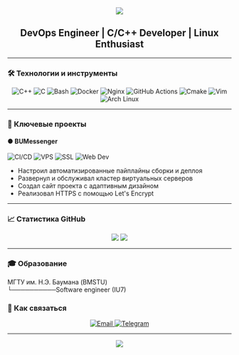 <div>
  <div align="center">
    <img src="https://capsule-render.vercel.app/api?type=waving&color=000000&height=200&section=header&text=KonstantinVizor&fontColor=e00000&fontSize=50&animation=fadeIn&fontAlignY=35">
    <h2>DevOps Engineer | C/C++ Developer | Linux Enthusiast</h2>
  </div>
  <hr>
  <h3>🛠 Технологии и инструменты</h3>
  <p align="center">
    <img src="https://img.shields.io/badge/C++-000000?style=for-the-badge&logo=c%2B%2B&logoColor=red" alt="C++">
    <img src="https://img.shields.io/badge/C-000000?style=for-the-badge&logo=c&logoColor=red" alt="C">
    <img src="https://img.shields.io/badge/Bash-000000?style=for-the-badge&logo=gnu-bash&logoColor=red" alt="Bash">
    <img src="https://img.shields.io/badge/Docker-000000?style=for-the-badge&logo=docker&logoColor=red" alt="Docker">
    <img src="https://img.shields.io/badge/Nginx-000000?style=for-the-badge&logo=nginx&logoColor=red" alt="Nginx">
    <img src="https://img.shields.io/badge/GitHub_Actions-000000?style=for-the-badge&logo=githubactions&logoColor=red" alt="GitHub Actions">
    <img src="https://img.shields.io/badge/Cmake-000000?style=for-the-badge&logo=cmake&logoColor=red" alt="Cmake">
    <img src="https://img.shields.io/badge/Vim-000000?style=for-the-badge&logo=vim&logoColor=red" alt="Vim">
    <img src="https://img.shields.io/badge/Arch_Linux-000000?style=for-the-badge&logo=arch-linux&logoColor=red" alt="Arch Linux">
  </p>
  <hr>
  <h3>🔺 Ключевые проекты</h3>
  <h4>● BUMessenger</h4>
  <img src="https://img.shields.io/badge/-CI/CD-000000?style=for-the-badge&logo=githubactions&logoColor=red" alt="CI/CD">
  <img src="https://img.shields.io/badge/-VPS-000000?style=for-the-badge&logo=digitalocean&logoColor=red" alt="VPS">
  <img src="https://img.shields.io/badge/-SSL-000000?style=for-the-badge&logo=letsencrypt&logoColor=red" alt="SSL">
  <img src="https://img.shields.io/badge/-Web_Dev-000000?style=for-the-badge&logo=html5&logoColor=red" alt="Web Dev">
  <ul>
    <li>Настроил автоматизированные пайплайны сборки и деплоя</li>
    <li>Развернул и обслуживал кластер виртуальных серверов</li>
    <li>Создал сайт проекта с адаптивным дизайном</li>
    <li>Реализовал HTTPS с помощью Let's Encrypt</li>
  </ul>
  <hr>
  <h3>📈 Статистика GitHub</h3>
  <div align="center">
    <img src="https://github-readme-stats.vercel.app/api?username=KonstantinVizor&show_icons=true&theme=dark&title_color=ff0000&icon_color=ff0000&bg_color=000000&hide_border=true">
    <img src="https://github-readme-stats.vercel.app/api/top-langs/?username=KonstantinVizor&layout=compact&theme=dark&title_color=ff0000&bg_color=000000&hide_border=true">
  </div>
  <hr>
  <h3>🎓 Образование</h3>
  <p>
  МГТУ им. Н.Э. Баумана (BMSTU)<br>
  └──────────Software engineer (IU7)
  </p>
  <h3>💬 Как связаться</h3>
  <p align="center">
    <a href="mailto:vizor@etern.su">
      <img src="https://img.shields.io/badge/Email-000000?style=for-the-badge&logo=gmail&logoColor=red" alt="Email">
    </a>
    <a href="https://t.me/kvizor">
      <img src="https://img.shields.io/badge/Telegram-000000?style=for-the-badge&logo=telegram&logoColor=red" alt="Telegram">
    </a>
  </p>
  <hr>
  <div align="center">
    <img src="https://capsule-render.vercel.app/api?type=waving&color=000000&height=80&section=footer&fontColor=ff0000&animation=fadeIn">
  </div>
</div>
